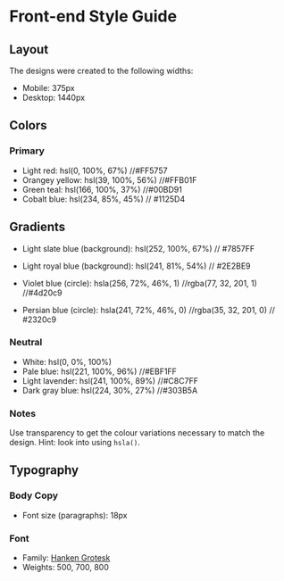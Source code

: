 # Front-end Style Guide

## Layout

The designs were created to the following widths:

- Mobile: 375px
- Desktop: 1440px

## Colors

### Primary

- Light red: hsl(0, 100%, 67%) //#FF5757
- Orangey yellow: hsl(39, 100%, 56%) //#FFB01F
- Green teal: hsl(166, 100%, 37%) //#00BD91
- Cobalt blue: hsl(234, 85%, 45%) // #1125D4

## Gradients

- Light slate blue (background): hsl(252, 100%, 67%) // #7857FF
- Light royal blue (background): hsl(241, 81%, 54%) // #2E2BE9

- Violet blue (circle): hsla(256, 72%, 46%, 1) //rgba(77, 32, 201, 1) //#4d20c9
- Persian blue (circle): hsla(241, 72%, 46%, 0) //rgba(35, 32, 201, 0) // #2320c9

### Neutral

- White: hsl(0, 0%, 100%)
- Pale blue: hsl(221, 100%, 96%) //#EBF1FF
- Light lavender: hsl(241, 100%, 89%) //#C8C7FF
- Dark gray blue: hsl(224, 30%, 27%) //#303B5A

### Notes

Use transparency to get the colour variations necessary to match the design. Hint: look into using `hsla()`.

## Typography

### Body Copy

- Font size (paragraphs): 18px

### Font

- Family: [Hanken Grotesk](https://fonts.google.com/specimen/Hanken+Grotesk)
- Weights: 500, 700, 800
